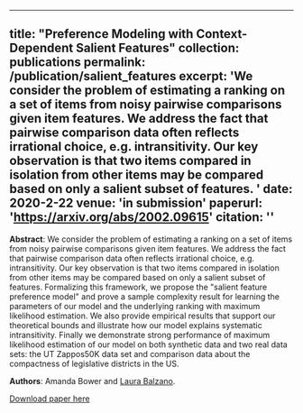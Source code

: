 
---
title: "Preference Modeling with Context-Dependent Salient Features"
collection: publications
permalink: /publication/salient_features
excerpt: 'We consider the problem of estimating a ranking on a set of items from noisy pairwise comparisons given item features. We address the fact that pairwise comparison data often reflects irrational choice, e.g. intransitivity. Our key observation is that two items compared in isolation from other items may be compared based on only a salient subset of features. '
date: 2020-2-22
venue: 'in submission'
paperurl: 'https://arxiv.org/abs/2002.09615'
citation: ''
---
<b>Abstract</b>: We consider the problem of estimating a ranking on a set of items from noisy pairwise comparisons given item features. We address the fact that pairwise comparison data often reflects irrational choice, e.g. intransitivity. Our key observation is that two items compared in isolation from other items may be compared based on only a salient subset of features. Formalizing this framework, we propose the "salient feature preference model" and prove a sample complexity result for learning the parameters of our model and the underlying ranking with maximum likelihood estimation. We also provide empirical results that support our theoretical bounds and illustrate how our model explains systematic intransitivity. Finally we demonstrate strong performance of maximum likelihood estimation of our model on both synthetic data and two real data sets: the UT Zappos50K data set and comparison data about the compactness of legislative districts in the US.

<b>Authors</b>: Amanda Bower and [Laura Balzano](http://web.eecs.umich.edu/~girasole/).

[Download paper here](https://arxiv.org/abs/2002.09615)
